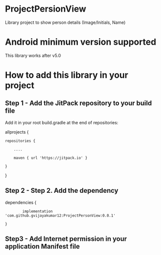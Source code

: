 # ProjectPersionView
Library project to show person details (Image/Initials, Name)

# Android minimum version supported
This library works after v5.0

# How to add this library in your project

## Step 1 - Add the JitPack repository to your build file
Add it in your root build.gradle at the end of repositories:

allprojects {

    repositories {
    
        ....
	
        maven { url 'https://jitpack.io' }
	
    }
    
}
  
## Step 2 - Step 2. Add the dependency

dependencies {

	        implementation 'com.github.gvijayakumar12:ProjectPersonView:0.0.1'
		
	}
  
## Step3 - Add Internet permission in your application Manifest file

<uses-permission android:name="android.permission.INTERNET"/>



  
